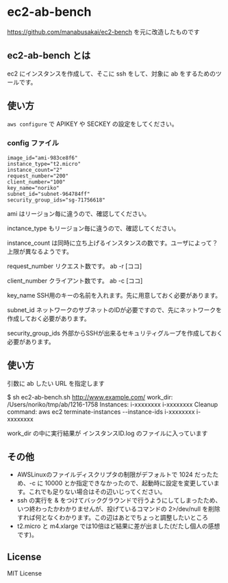 # ec2-ab-bench

https://github.com/manabusakai/ec2-bench を元に改造したものです


## ec2-ab-bench とは

ec2 にインスタンスを作成して、そこに ssh をして、対象に ab をするためのツールです。

## 使い方

`aws configure` で APIKEY や SECKEY の設定をしてください。

### config ファイル

    image_id="ami-983ce8f6"
    instance_type="t2.micro"
    instance_count="2"
    request_number="200"
    client_number="100"
    key_name="noriko"
    subnet_id="subnet-964784ff"
    security_group_ids="sg-71756618"

ami はリージョン毎に違うので、確認してください。

inctance_type もリージョン毎に違うので、確認してください。

instance_count は同時に立ち上げるインスタンスの数です。ユーザによって？上限が異なるようです。

request_number リクエスト数です。 ab -r [ココ]

client_number クライアント数です。 ab -c [ココ]

key_name SSH用のキーの名前を入れます。先に用意しておく必要があります。

subnet_id ネットワークのサブネットのIDが必要ですので、先にネットワークを作成しておく必要があります。

security_group_ids 外部からSSHが出来るセキュリティグループを作成しておく必要があります。

## 使い方

引数に ab したい URL を指定します

 $ sh ec2-ab-bench.sh http://www.example.com/
 work_dir: /Users/noriko/tmp/ab/1216-1758
 Instances: i-xxxxxxxx i-xxxxxxxx
 Cleanup command: aws ec2 terminate-instances --instance-ids i-xxxxxxxx i-xxxxxxxx

work_dir の中に実行結果が インスタンスID.log のファイルに入っています

## その他

- AWSLinuxのファイルディスクリプタの制限がデフォルトで 1024 だったため、-c に 10000 とか指定できなかったので、起動時に設定を変更しています。これでも足りない場合はその辺いじってください。
- ssh の実行を & をつけてバックグラウンドで行うようにしてしまったため、いつ終わったかわかりませんが、投げているコマンドの 2>/dev/null を削除すれば何となくわかります。この辺はあとでちょっと調整したいところ
- t2.micro と m4.xlarge では10倍ほど結果に差が出ました(だたし個人の感想です)。

## License

MIT License